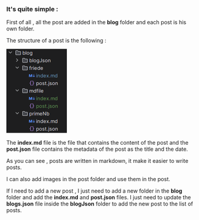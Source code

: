 ### It's quite simple :

First of all , all the post are added in the **blog** folder and each post is his own folder.

The structure of a post is the following :

![img.png](img.png)

The **index.md** file is the file that contains the content of the post and the **post.json** file contains the metadata of the post as the title and the date.

As you can see , posts are written in markdown, it make it easier to write posts.

I can also add images in the post folder and use them in the post.


If I need to add a new post , I just need to add a new folder in the **blog** folder and add the **index.md** and **post.json** files. I just need to update the **blogs.json** file inside the **blogJson** folder to add the new post to the list of posts.